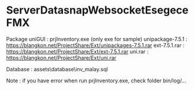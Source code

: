 # ServerDatasnapWebsocketEsegeceFMX

Package uniGUI : prjInventory.exe (only exe for sample)
unipackage-7.5.1 : https://blangkon.net/ProjectShare/Ext/unipackages-7.5.1.rar
ext-7.5.1.rar : https://blangkon.net/ProjectShare/Ext/ext-7.5.1.rar
uni.rar : https://blangkon.net/ProjectShare/Ext/uni.rar

Database : assets\database\inv_malay.sql

Note : if you have error when run prjInventory.exe, check folder bin/log/...